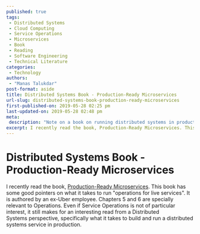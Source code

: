 ```yaml
---
published: true
tags:
 - Distributed Systems
 - Cloud Computing
 - Service Operations
 - Microservices
 - Book
 - Reading
 - Software Engineering
 - Technical Literature
categories:
 - Technology
authors:
 - "Manas Talukdar"
post-format: aside
title: Distributed Systems Book - Production-Ready Microservices
url-slug: distributed-systems-book-production-ready-microservices
first-published-on: 2019-05-28 02:25 pm
last-updated-on: 2019-05-28 02:48 pm
meta:
 description: "Note on a book on running distributed systems in production."
excerpt: I recently read the book, Production-Ready Microservices. This book has some good pointers on what it takes to run "operations for live services".
---
```


# Distributed Systems Book - Production-Ready Microservices

I recently read the book, [Production-Ready Microservices](http://shop.oreilly.com/product/0636920053675.do). This book has some good pointers on what it takes to run "operations for live services". It is authored by an ex-Uber employee. Chapters 5 and 6 are specially relevant to Operations. Even if Service Operations is not of particular interest, it still makes for an interesting read from a Distributed Systems perspective, specifically what it takes to build and run a distributed systems service in production.
